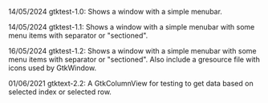 14/05/2024 gtktest-1.0: Shows a window with a simple menubar.

14/05/2024 gtktest-1.1: Shows a window with a simple menubar with some menu items with separator or "sectioned".

16/05/2024 gtktest-1.2: Shows a window with a simple menubar with some menu items with separator or "sectioned". Also include a gresource file with icons used by GtkWindow.

01/06/2021 gtktext-2.2: A GtkColumnView for testing to get data based on selected index or selected row.
